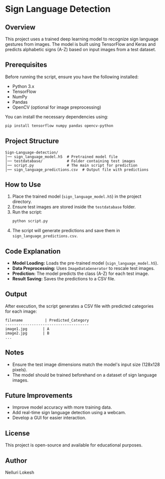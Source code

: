 # Sign Language Detection

## Overview
This project uses a trained deep learning model to recognize sign language gestures from images. The model is built using TensorFlow and Keras and predicts alphabetic signs (A-Z) based on input images from a test dataset.

## Prerequisites
Before running the script, ensure you have the following installed:
- Python 3.x
- TensorFlow
- NumPy
- Pandas
- OpenCV (optional for image preprocessing)

You can install the necessary dependencies using:
```bash
pip install tensorflow numpy pandas opencv-python
```

## Project Structure
```
Sign-Language-detection/
│── sign_language_model.h5  # Pretrained model file
│── testdatabase/           # Folder containing test images
│── script.py               # The main script for prediction
│── sign_language_predictions.csv  # Output file with predictions
```

## How to Use
1. Place the trained model (`sign_language_model.h5`) in the project directory.
2. Ensure test images are stored inside the `testdatabase` folder.
3. Run the script:
   ```bash
   python script.py
   ```
4. The script will generate predictions and save them in `sign_language_predictions.csv`.

## Code Explanation
- **Model Loading:** Loads the pre-trained model (`sign_language_model.h5`).
- **Data Preprocessing:** Uses `ImageDataGenerator` to rescale test images.
- **Prediction:** The model predicts the class (A-Z) for each test image.
- **Result Saving:** Saves the predictions to a CSV file.

## Output
After execution, the script generates a CSV file with predicted categories for each image:
```
filename          | Predicted_Category
--------------------------------------
image1.jpg       | A
image2.jpg       | B
...
```

## Notes
- Ensure the test image dimensions match the model's input size (128x128 pixels).
- The model should be trained beforehand on a dataset of sign language images.

## Future Improvements
- Improve model accuracy with more training data.
- Add real-time sign language detection using a webcam.
- Develop a GUI for easier interaction.

## License
This project is open-source and available for educational purposes.

## Author
Nelluri Lokesh
